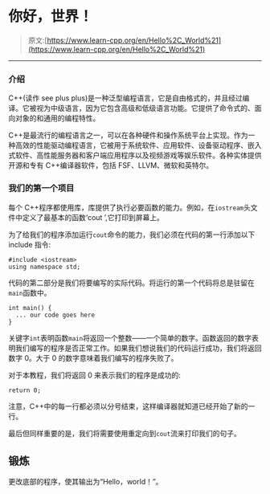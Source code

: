 # 你好，世界！

> 原文:[https://www.learn-cpp.org/en/Hello%2C_World%21](https://www.learn-cpp.org/en/Hello%2C_World%21)

* * *

### 介绍

C++(读作 see plus plus)是一种泛型编程语言，它是自由格式的，并且经过编译。它被视为中级语言，因为它包含高级和低级语言功能。它提供了命令式的、面向对象的和通用的编程特性。

C++是最流行的编程语言之一，可以在各种硬件和操作系统平台上实现。作为一种高效的性能驱动编程语言，它被用于系统软件、应用软件、设备驱动程序、嵌入式软件、高性能服务器和客户端应用程序以及视频游戏等娱乐软件。各种实体提供开源和专有 C++编译器软件，包括 FSF、LLVM、微软和英特尔。

### 我们的第一个项目

每个 C++程序都使用库，库提供了执行必要函数的能力。例如，在`iostream`头文件中定义了最基本的函数‘cout ’,它打印到屏幕上。

为了给我们的程序添加运行`cout`命令的能力，我们必须在代码的第一行添加以下 include 指令:

```
#include <iostream>
using namespace std; 
```

代码的第二部分是我们将要编写的实际代码。将运行的第一个代码将总是驻留在`main`函数中。

```
int main() {
  ... our code goes here
} 
```

关键字`int`表明函数`main`将返回一个整数——一个简单的数字。函数返回的数字表明我们编写的程序是否正常工作。如果我们想说我们的代码运行成功，我们将返回数字 0。大于 0 的数字意味着我们编写的程序失败了。

对于本教程，我们将返回 0 来表示我们的程序是成功的:

```
return 0; 
```

注意，C++中的每一行都必须以分号结束，这样编译器就知道已经开始了新的一行。

最后但同样重要的是，我们将需要使用重定向到`cout`流来打印我们的句子。

## 锻炼

更改底部的程序，使其输出为“Hello，world！”。
